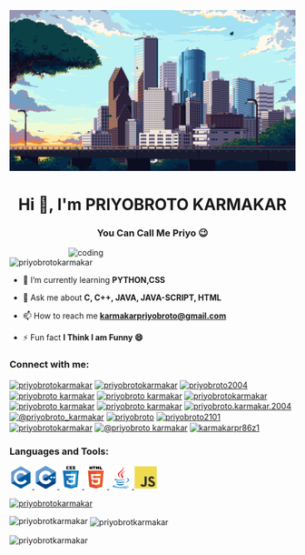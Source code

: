 ![logo](https://github.com/PRIYOBROTOKARMAKAR/PRIYOBROTOKARMAKAR/blob/main/6581883.gif)
<h1 align="center">Hi 👋, I'm PRIYOBROTO KARMAKAR</h1>
<h3 align="center">You Can Call Me Priyo 😉</h3>
<img align="right" alt="coding" width="400" src="https://camo.githubusercontent.com/5ddf73ad3a205111cf8c686f687fc216c2946a75005718c8da5b837ad9de78c9/68747470733a2f2f7468756d62732e6766796361742e636f6d2f4576696c4e657874446576696c666973682d736d616c6c2e676966" >
<p align="left"> <img src="https://komarev.com/ghpvc/?username=priyobrotokarmakar&label=Profile%20views&color=0e75b6&style=flat" alt="priyobrotokarmakar" /> </p>


- 🌱 I’m currently learning **PYTHON,CSS**

- 💬 Ask me about **C, C++, JAVA, JAVA-SCRIPT, HTML**

- 📫 How to reach me **karmakarpriyobroto@gmail.com**

- ⚡ Fun fact **I Think I am Funny 😄**

<h3 align="left">Connect with me:</h3>
<p align="left">
<a href="https://codepen.io/priyobrotokarmakar" target="blank"><img align="center" src="https://raw.githubusercontent.com/rahuldkjain/github-profile-readme-generator/master/src/images/icons/Social/codepen.svg" alt="priyobrotokarmakar" height="30" width="40" /></a>
<a href="https://dev.to/priyobrotokarmakar" target="blank"><img align="center" src="https://raw.githubusercontent.com/rahuldkjain/github-profile-readme-generator/master/src/images/icons/Social/devto.svg" alt="priyobrotokarmakar" height="30" width="40" /></a>
<a href="https://twitter.com/priyobroto2004" target="blank"><img align="center" src="https://raw.githubusercontent.com/rahuldkjain/github-profile-readme-generator/master/src/images/icons/Social/twitter.svg" alt="priyobroto2004" height="30" width="40" /></a>
<a href="https://linkedin.com/in/priyobroto karmakar" target="blank"><img align="center" src="https://raw.githubusercontent.com/rahuldkjain/github-profile-readme-generator/master/src/images/icons/Social/linked-in-alt.svg" alt="priyobroto karmakar" height="30" width="40" /></a>
<a href="https://stackoverflow.com/users/priyobroto karmakar" target="blank"><img align="center" src="https://raw.githubusercontent.com/rahuldkjain/github-profile-readme-generator/master/src/images/icons/Social/stack-overflow.svg" alt="priyobroto karmakar" height="30" width="40" /></a>
<a href="https://codesandbox.com/priyobrotokarmakar" target="blank"><img align="center" src="https://raw.githubusercontent.com/rahuldkjain/github-profile-readme-generator/master/src/images/icons/Social/codesandbox.svg" alt="priyobrotokarmakar" height="30" width="40" /></a>
<a href="https://kaggle.com/priyobroto karmakar" target="blank"><img align="center" src="https://raw.githubusercontent.com/rahuldkjain/github-profile-readme-generator/master/src/images/icons/Social/kaggle.svg" alt="priyobroto karmakar" height="30" width="40" /></a>
<a href="https://fb.com/priyobroto karmakar" target="blank"><img align="center" src="https://raw.githubusercontent.com/rahuldkjain/github-profile-readme-generator/master/src/images/icons/Social/facebook.svg" alt="priyobroto karmakar" height="30" width="40" /></a>
<a href="https://instagram.com/priyobroto.karmakar.2004" target="blank"><img align="center" src="https://raw.githubusercontent.com/rahuldkjain/github-profile-readme-generator/master/src/images/icons/Social/instagram.svg" alt="priyobroto.karmakar.2004" height="30" width="40" /></a>
<a href="https://www.youtube.com/c/@priyobroto_karmakar" target="blank"><img align="center" src="https://raw.githubusercontent.com/rahuldkjain/github-profile-readme-generator/master/src/images/icons/Social/youtube.svg" alt="@priyobroto_karmakar" height="30" width="40" /></a>
<a href="https://www.codechef.com/users/priyobroto" target="blank"><img align="center" src="https://cdn.jsdelivr.net/npm/simple-icons@3.1.0/icons/codechef.svg" alt="priyobroto" height="30" width="40" /></a>
<a href="https://www.hackerrank.com/priyobroto2101" target="blank"><img align="center" src="https://raw.githubusercontent.com/rahuldkjain/github-profile-readme-generator/master/src/images/icons/Social/hackerrank.svg" alt="priyobroto2101" height="30" width="40" /></a>
<a href="https://www.leetcode.com/priyobrotokarmakar" target="blank"><img align="center" src="https://raw.githubusercontent.com/rahuldkjain/github-profile-readme-generator/master/src/images/icons/Social/leet-code.svg" alt="priyobrotokarmakar" height="30" width="40" /></a>
<a href="https://www.hackerearth.com/@priyobroto karmakar" target="blank"><img align="center" src="https://raw.githubusercontent.com/rahuldkjain/github-profile-readme-generator/master/src/images/icons/Social/hackerearth.svg" alt="@priyobroto karmakar" height="30" width="40" /></a>
<a href="https://auth.geeksforgeeks.org/user/karmakarpr86z1" target="blank"><img align="center" src="https://raw.githubusercontent.com/rahuldkjain/github-profile-readme-generator/master/src/images/icons/Social/geeks-for-geeks.svg" alt="karmakarpr86z1" height="30" width="40" /></a>
</p>

<h3 align="left">Languages and Tools:</h3>
<p align="left"> <a href="https://www.cprogramming.com/" target="_blank" rel="noreferrer"> <img src="https://raw.githubusercontent.com/devicons/devicon/master/icons/c/c-original.svg" alt="c" width="40" height="40"/> </a> <a href="https://www.w3schools.com/cpp/" target="_blank" rel="noreferrer"> <img src="https://raw.githubusercontent.com/devicons/devicon/master/icons/cplusplus/cplusplus-original.svg" alt="cplusplus" width="40" height="40"/> </a> <a href="https://www.w3schools.com/css/" target="_blank" rel="noreferrer"> <img src="https://raw.githubusercontent.com/devicons/devicon/master/icons/css3/css3-original-wordmark.svg" alt="css3" width="40" height="40"/> </a> <a href="https://www.w3.org/html/" target="_blank" rel="noreferrer"> <img src="https://raw.githubusercontent.com/devicons/devicon/master/icons/html5/html5-original-wordmark.svg" alt="html5" width="40" height="40"/> </a> <a href="https://www.java.com" target="_blank" rel="noreferrer"> <img src="https://raw.githubusercontent.com/devicons/devicon/master/icons/java/java-original.svg" alt="java" width="40" height="40"/> </a> <a href="https://developer.mozilla.org/en-US/docs/Web/JavaScript" target="_blank" rel="noreferrer"> <img src="https://raw.githubusercontent.com/devicons/devicon/master/icons/javascript/javascript-original.svg" alt="javascript" width="40" height="40"/> </a> </p>
<p align="left"> <a href="https://github.com/ryo-ma/github-profile-trophy"><img src="https://github-profile-trophy.vercel.app/?username=priyobrotokarmakar" alt="priyobrotokarmakar" /></a> </p>

<p><img align="left" src="https://github-readme-stats.vercel.app/api/top-langs?username=priyobrotokarmakar&show_icons=true&locale=en&layout=compact" alt="priyobrotkarmakar" /></p>

<p>&nbsp;<img align="center" src="https://github-readme-stats.vercel.app/api?username=priyobrotokarmakar&show_icons=true&locale=en" alt="priyobrotkarmakar" /></p>

<p><img align="center" src="https://github-readme-streak-stats.herokuapp.com/?user=priyobrotokarmakar&" alt="priyobrotkarmakar" /></p>
